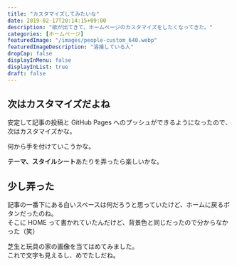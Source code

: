 ```yaml
---
title: "カスタマイズしてみたいな"
date: 2019-02-17T20:14:15+09:00
description: "欲が出てきて、ホームページのカスタマイズをしたくなってきた。"
categories: [ホームページ]
featuredImage: "/images/people-custom_640.webp"
featuredImageDescription: "溶接している人"
dropCap: false
displayInMenu: false
displayInList: true
draft: false
---
```

## 次はカスタマイズだよね
安定して記事の投稿と GitHub Pages へのプッシュができるようになったので、次はカスタマイズかな。

何から手を付けていこうかな。

**テーマ、スタイルシート**あたりを弄ったら楽しいかな。

## 少し弄った
記事の一番下にある白いスペースは何だろうと思っていたけど、ホームに戻るボタンだったのね。  
そこに HOME って書かれていたんだけど、背景色と同じだったので分からなかった（笑）

芝生と玩具の家の画像を当てはめてみました。  
これで文字も見えるし、めでたしだね。
